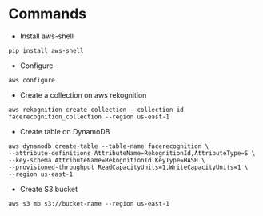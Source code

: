 # Commands

- Install aws-shell

```
pip install aws-shell
```

- Configure

```
aws configure
```

- Create a collection on aws rekognition

```
aws rekognition create-collection --collection-id facerecognition_collection --region us-east-1
```

- Create table on DynamoDB

```
aws dynamodb create-table --table-name facerecognition \
--attribute-definitions AttributeName=RekognitionId,AttributeType=S \
--key-schema AttributeName=RekognitionId,KeyType=HASH \
--provisioned-throughput ReadCapacityUnits=1,WriteCapacityUnits=1 \
--region us-east-1
```

- Create S3 bucket

```
aws s3 mb s3://bucket-name --region us-east-1
```
